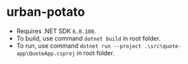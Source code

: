 # urban-potato

* Requires .NET SDK `6.0.100`.
* To build, use command `dotnet build` in root folder.
* To run, use command `dotnet run --project .\src\quote-app\QuoteApp.csproj` in root folder.
